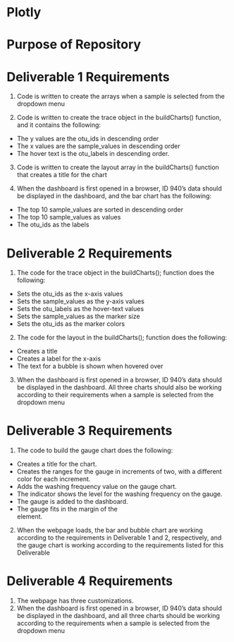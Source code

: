 # Plotly

# Purpose of Repository


# Deliverable 1 Requirements

1. Code is written to create the arrays when a sample is selected from the dropdown menu

2. Code is written to create the trace object in the buildCharts() function, and it contains the following:
- The y values are the otu_ids in descending order
- The x values are the sample_values in descending order
- The hover text is the otu_labels in descending order.
  
3. Code is written to create the layout array in the buildCharts() function that creates a title for the chart

4. When the dashboard is first opened in a browser, ID 940’s data should be displayed in the dashboard, and the bar chart has the following:
- The top 10 sample_values are sorted in descending order
- The top 10 sample_values as values
- The otu_ids as the labels

# Deliverable 2 Requirements

1. The code for the trace object in the buildCharts(); function does the following:
- Sets the otu_ids as the x-axis values
- Sets the sample_values as the y-axis values
- Sets the otu_labels as the hover-text values
- Sets the sample_values as the marker size
- Sets the otu_ids as the marker colors

2. The code for the layout in the buildCharts(); function does the following:
- Creates a title
- Creates a label for the x-axis
- The text for a bubble is shown when hovered over

3. When the dashboard is first opened in a browser, ID 940’s data should be displayed in the dashboard. All three charts should also be working according to their requirements when a sample is selected from the dropdown menu


# Deliverable 3 Requirements

1. The code to build the gauge chart does the following:
- Creates a title for the chart.
- Creates the ranges for the gauge in increments of two, with a different color for each increment.
- Adds the washing frequency value on the gauge chart.
- The indicator shows the level for the washing frequency on the gauge.
- The gauge is added to the dashboard.
- The gauge fits in the margin of the <div> element.

2. When the webpage loads, the bar and bubble chart are working according to the requirements in Deliverable 1 and 2, respectively, and the gauge chart is working according to the requirements listed for this Deliverable

# Deliverable 4 Requirements
1. The webpage has three customizations.
2. When the dashboard is first opened in a browser, ID 940’s data should be displayed in the dashboard, and all three charts should be working according to the requirements when a sample is selected from the dropdown menu
